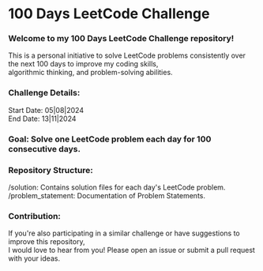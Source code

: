 <h1>100 Days LeetCode Challenge</h1> 

<h3>Welcome to my 100 Days LeetCode Challenge repository!</h3>
<p>This is a personal initiative to solve LeetCode problems consistently over the next 100 days to improve my coding skills,<br>
algorithmic thinking, and problem-solving abilities.</p>

<h3>Challenge Details:</h3>
<p>Start Date: 05|08|2024<br>
End Date: 13|11|2024</p>

<h3>Goal: Solve one LeetCode problem each day for 100 consecutive days.<h3>

<h3>Repository Structure:</h3>
<p>/solution: Contains solution files for each day's LeetCode problem.<br>
/problem_statement: Documentation of Problem Statements.</p>

<h3>Contribution:</h3>
<p>If you're also participating in a similar challenge or have suggestions to improve this repository, <br>
I would love to hear from you! Please open an issue or submit a pull request with your ideas.</p>
